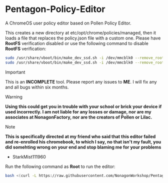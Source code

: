 # Pentagon-Policy-Editor

A ChromeOS user policy editor based on Pollen Policy Editor. 


This creates a new directory at etc/opt/chrome/policies/managed, then it loads a file that replaces the policy.json file with a custom one. 
Please have **RootFS** verification disabled or use the following command to disable **RootFS** verification:

 
```bash
sudo /usr/share/vboot/bin/make_dev_ssd.sh -i /dev/mmcblk0 --remove_rootfs_verification --partitions 2
sudo /usr/share/vboot/bin/make_dev_ssd.sh -i /dev/mmcblk0 --remove_rootfs_verification --partitions 4
```

>[!Important]
>This is an **INCOMPLETE** tool. Please report any issues to **ME**. I will fix any and all bugs within six months.


>[!Warning]
>**Using this could get you in trouble with your school or brick your device if used incorrectly. I am not liable for any losses or damage, nor are my associates at NonagonFactory, nor are the creators of Pollen or Lilac.**

>[!Note]
>**This is specifically directed at my friend who said that this editor failed and re-enrolled his chromebook, to which I say, no that isn't my fault, you did somehting wrong on your end and stop blaming me for your problems**
> - StarkMist111960

Run the following command as **Root** to run the editor:

```bash
bash <(curl -L https://raw.githubusercontent.com/NonagonWorkshop/Pentagon-Policy-Editor/main/Pentagon.sh) 
